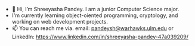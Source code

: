 - 👋 Hi, I’m Shreeyasha Pandey. I am a junior Computer Science major. 
- I'm currently learning object-oiented programming, cryptology, and working on web development projects. 
- 📫 You can reach me via. email: pandeysh@warhawks.ulm.edu or LinkedIn: https://www.linkedin.com/in/shreeyasha-pandey-47a039209/

